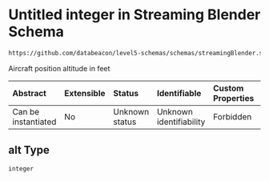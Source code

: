 # Untitled integer in Streaming Blender Schema

```txt
https://github.com/databeacon/level5-schemas/schemas/streamingBlender.schema.json#/properties/flights/properties/location/properties/alt
```

Aircraft position altitude in feet

| Abstract            | Extensible | Status         | Identifiable            | Custom Properties | Additional Properties | Access Restrictions | Defined In                                                                                      |
| :------------------ | :--------- | :------------- | :---------------------- | :---------------- | :-------------------- | :------------------ | :---------------------------------------------------------------------------------------------- |
| Can be instantiated | No         | Unknown status | Unknown identifiability | Forbidden         | Allowed               | none                | [streamingBlender.schema.json\*](../../out/streamingBlender.schema.json "open original schema") |

## alt Type

`integer`
